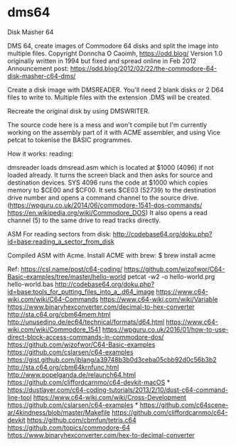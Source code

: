 # dms64
Disk Masher 64

DMS 64, create images of Commodore 64 disks and split the image into multiple files.
Copyright Donncha O Caoimh, https://odd.blog/
Version 1.0 originally written in 1994 but fixed and spread online in Feb 2012
Announcement post: https://odd.blog/2012/02/22/the-commodore-64-disk-masher-c64-dms/

Create a disk image with DMSREADER. You'll need 2 blank disks or 2 D64
files to write to. Multiple files with the extension .DMS will be created.

Recreate the original disk by using DMSWRITER.

The source code here is a mess and won't compile but I'm currently working on the assembly part of it with ACME assembler, and using Vice petcat to tokenise the BASIC programmes.

How it works:
reading:

dmsreader loads dmsread.asm which is located at $1000 (4096) if not loaded already.
It turns the screen black and then asks for source and destination devices.
SYS 4096 runs the code at $1000 which copies memory to $CE00 and $CF00.
It sets $CE03 (52739) to the destination drive number and opens a command channel to the source drive. (https://wpguru.co.uk/2014/06/commodore-1541-dos-commands/ https://en.wikipedia.org/wiki/Commodore_DOS)
It also opens a read channel (5) to the same drive to read tracks directly.

ASM For reading sectors from disk:
http://codebase64.org/doku.php?id=base:reading_a_sector_from_disk

Compiled ASM with Acme.
Install ACME with brew:
$ brew install acme

Ref:
https://csl.name/post/c64-coding/
https://github.com/wizofwor/C64-Basic-examples/tree/master/hello-world
petcat -w2 -o hello-world.prg hello-world.bas
http://codebase64.org/doku.php?id=base:tools_for_putting_files_into_a_.d64_image
https://www.c64-wiki.com/wiki/C64-Commands
https://www.c64-wiki.com/wiki/Variable
https://www.binaryhexconverter.com/decimal-to-hex-converter
http://sta.c64.org/cbm64mem.html
http://unusedino.de/ec64/technical/formats/d64.html
https://www.c64-wiki.com/wiki/Commodore_1541
https://wpguru.co.uk/2016/01/how-to-use-direct-block-access-commands-in-commodore-dos/
https://github.com/wizofwor/C64-Basic-examples
https://github.com/cslarsen/c64-examples
https://gist.github.com/jblang/a39748b3b0d3ceba05cbb92d0c56b3b2
http://sta.c64.org/cbm64krnfunc.html
http://www.popelganda.de/relaunch64.html
https://github.com/cliffordcarnmo/c64-devkit-macOS *
https://dustlayer.com/c64-coding-tutorials/2013/2/10/dust-c64-command-line-tool
https://www.c64-wiki.com/wiki/Cross-Development
https://github.com/cslarsen/c64-examples *
https://github.com/c64scene-ar/4kindness/blob/master/Makefile
https://github.com/cliffordcarnmo/c64-devkit
https://github.com/cbmfun/tetris.c64
https://github.com/topics/commodore-64
https://www.binaryhexconverter.com/hex-to-decimal-converter

